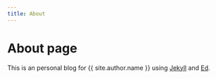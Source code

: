 ```yaml
---
title: About
---
```

# About page

This is an personal blog for {{ site.author.name }} using [Jekyll](https://jekyllrb.com/) and [Ed](https://github.com/minicomp/ed).
